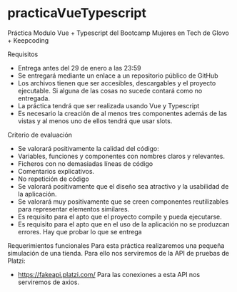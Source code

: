# practicaVueTypescript
Práctica Modulo Vue + Typescript del Bootcamp Mujeres en Tech de Glovo + Keepcoding

Requisitos
- Entrega antes del 29 de enero a las 23:59
- Se entregará mediante un enlace a un repositorio público de GitHub
- Los archivos tienen que ser accesibles, descargables y el proyecto
ejecutable. Si alguna de las cosas no sucede contará como no
entregada.
- La práctica tendrá que ser realizada usando Vue y Typescript
- Es necesario la creación de al menos tres componentes además de las
vistas y al menos uno de ellos tendrá que usar slots. 

Criterio de evaluación
- Se valorará positivamente la calidad del código:
- Variables, funciones y componentes con nombres claros y
relevantes.
- Ficheros con no demasiadas líneas de código
- Comentarios explicativos.
- No repetición de código
- Se valorará positivamente que el diseño sea atractivo y la usabilidad de la aplicación.
- Se valorará muy positivamente que se creen componentes reutilizables para representar elementos similares.
- Es requisito para el apto que el proyecto compile y pueda ejecutarse.
- Es requisito para el apto que en el uso de la aplicación no se produzcan
errores. Hay que probar lo que se entrega

Requerimientos funcionales
Para esta práctica realizaremos una pequeña simulación de una tienda. Para ello nos serviremos de la API de pruebas de Platzi:
- https://fakeapi.platzi.com/
Para las conexiones a esta API nos serviremos de axios.
